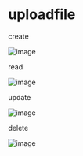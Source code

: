 # uploadfile

create

![image](https://user-images.githubusercontent.com/101544476/159207245-81f0c39d-e4c8-400b-ba12-22e01d98bf01.png)


read

![image](https://user-images.githubusercontent.com/101544476/159207304-c859dce1-816d-4711-a543-33a3ed0ca3dc.png)


update

![image](https://user-images.githubusercontent.com/101544476/159207371-b76b32db-d4ab-49d1-9b6f-7fd0aa1ee4df.png)

delete

![image](https://user-images.githubusercontent.com/101544476/159207418-5f211c73-707a-4849-8968-d5b2d63a60d6.png)


